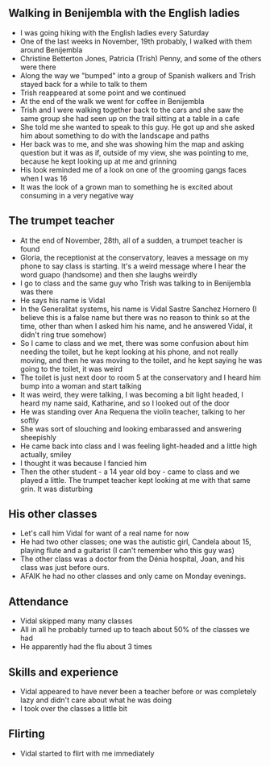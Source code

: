 ## Walking in Benijembla with the English ladies

- I was going hiking with the English ladies every Saturday
- One of the last weeks in November, 19th probably, I walked with them around Benijembla
- Christine Betterton Jones, Patricia (Trish) Penny, and some of the others were there
- Along the way we "bumped" into a group of Spanish walkers and Trish stayed back for a while to talk to them
- Trish reappeared at some point and we continued
- At the end of the walk we went for coffee in Benijembla
- Trish and I were walking together back to the cars and she saw the same group she had seen up on the trail sitting at a table in a cafe
- She told me she wanted to speak to this guy. He got up and she asked him about something to do with the landscape and paths
- Her back was to me, and she was showing him the map and asking question but it was as if, outside of my view, she was pointing to me, because he kept looking up at me and grinning 
- His look reminded me of a look on one of the grooming gangs faces when I was 16
- It was the look of a grown man to something he is excited about consuming in a very negative way

## The trumpet teacher

- At the end of November, 28th, all of a sudden, a trumpet teacher is found
- Gloria, the receptionist at the conservatory, leaves a message on my phone to say class is starting. It's a weird message where I hear the word guapo (handsome) and then she laughs weirdly
- I go to class and the same guy who Trish was talking to in Benijembla was there
- He says his name is Vidal
- In the Generalitat systems, his name is Vidal Sastre Sanchez Hornero (I believe this is a false name but there was no reason to think so at the time, other than when I asked him his name, and he answered Vidal, it didn't ring true somehow)
- So I came to class and we met, there was some confusion about him needing the toilet, but he kept looking at his phone, and not really moving, and then he was moving to the toilet, and he kept saying he was going to the toilet, it was weird
- The toilet is just next door to room 5 at the conservatory and I heard him bump into a woman and start talking
- It was weird, they were talking, I was becoming a bit light headed, I heard my name said, Katharine, and so I looked out of the door
- He was standing over Ana Requena the violin teacher, talking to her softly
- She was sort of slouching and looking embarassed and answering sheepishly
- He came back into class and I was feeling light-headed and a little high actually, smiley
- I thought it was because I fancied him
- Then the other student - a 14 year old boy - came to class and we played a little. The trumpet teacher kept looking at me with that same grin. It was disturbing

## His other classes

- Let's call him Vidal for want of a real name for now
- He had two other classes; one was the autistic girl, Candela about 15,  playing flute and a guitarist (I can't remember who this guy was)
- The other class was a doctor from the Dénia hospital, Joan, and his class was just before ours.
- AFAIK he had no other classes and only came on Monday evenings.

## Attendance

- Vidal skipped many many classes 
- All in all he probably turned up to teach about 50% of the classes we had
- He apparently had the flu about 3 times

## Skills and experience

- Vidal appeared to have never been a teacher before or was completely lazy and didn't care about what he was doing
- I took over the classes a little bit

## Flirting

- Vidal started to flirt with me immediately
